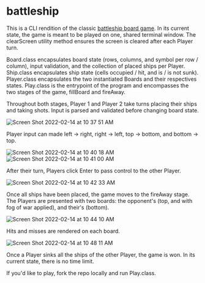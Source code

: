 # battleship

This is a CLI rendition of the classic [battleship board game](https://en.wikipedia.org/wiki/Battleship_(game)).  In its current state, the game is meant to be played on one, shared terminal window.  The clearScreen utility method ensures the screen is cleared after each Player turn.

Board.class encapsulates board state (rows, columns, and symbol per row / column), input validation, and the collection of placed ships per Player.  Ship.class encapsulates ship state (cells occupied / hit, and is / is not sunk).  Player.class encapsulates the two instantiated Boards and their respectives states.  Play.class is the entrypoint of the program and encompasses the two stages of the game, fillBoard and fireAway.

Throughout both stages, Player 1 and Player 2 take turns placing their ships and taking shots.  Input is parsed and validated before changing board state.  

![Screen Shot 2022-02-14 at 10 37 51 AM](https://user-images.githubusercontent.com/25598690/153925563-e2c94263-6411-49db-a099-524eb709a829.png)

Player input can made left -> right, right -> left, top -> bottom, and bottom -> top.

![Screen Shot 2022-02-14 at 10 40 18 AM](https://user-images.githubusercontent.com/25598690/153926039-b3f151dc-f95c-43f0-9790-2e69c072a9ee.png)
![Screen Shot 2022-02-14 at 10 41 00 AM](https://user-images.githubusercontent.com/25598690/153926049-de94f35e-ab97-4c7d-bf6a-012902a39361.png)

After their turn, Players click Enter to pass control to the other Player.

![Screen Shot 2022-02-14 at 10 42 33 AM](https://user-images.githubusercontent.com/25598690/153926240-1b11116f-69c9-4b78-92a0-eb56dcc26aa1.png)

Once all ships have been placed, the game moves to the fireAway stage.  The Players are presented with two boards: the opponent's (top, and with fog of war applied), and their's (bottom).

![Screen Shot 2022-02-14 at 10 44 10 AM](https://user-images.githubusercontent.com/25598690/153926693-acb04209-9d5f-4492-b7a5-4183a2ff29d2.png)

Hits and misses are rendered on each board.

![Screen Shot 2022-02-14 at 10 48 11 AM](https://user-images.githubusercontent.com/25598690/153927036-c849821c-8732-4c70-a913-d79b9fc7abc3.png)

Once a Player sinks all the ships of the other Player, the game is won.  In its current state, there is no time limit.

If you'd like to play, fork the repo locally and run Play.class.  
